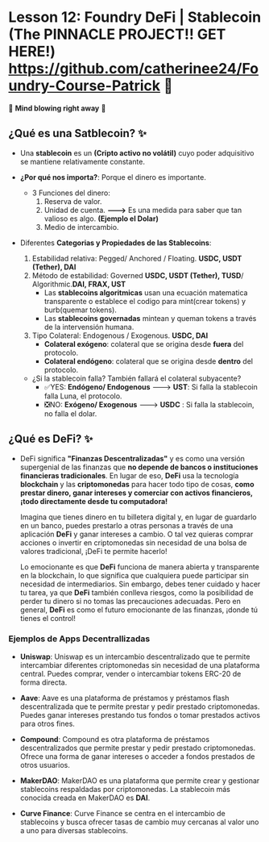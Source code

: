 # Lesson 12: Foundry DeFi | Stablecoin (The PINNACLE PROJECT!! GET HERE!) https://github.com/catherinee24/Foundry-Course-Patrick 🤩

🤯 **Mind blowing right away** 🤯

## ¿Qué es una Satblecoin? ✨

- Una **stablecoin** es un **(Cripto activo no volátil)** cuyo poder adquisitivo se mantiene relativamente constante.

- **¿Por qué nos importa?**:
  Porque el dinero es importante.

  - 3 Funciones del dinero:
    1. Reserva de valor.
    2. Unidad de cuenta. **--->** Es una medida para saber que tan valioso es algo. **(Ejemplo el Dolar)**
    3. Medio de intercambio.

- Diferentes **Categorias y Propiedades de las Stablecoins**:

  1. Estabilidad relativa: Pegged/ Anchored / Floating. **USDC, USDT (Tether), DAI**
  2. Método de estabilidad: Governed **USDC, USDT (Tether), TUSD**/ Algorithmic.**DAI, FRAX, UST**
     - Las **stablecoins algoritmicas** usan una ecuación matematica transparente o establece el codigo para mint(crear tokens) y burb(quemar tokens).
     - Las **stablecoins governadas** mintean y queman tokens a través de la intervensión humana.
  3. Tipo Colateral: Endogenous / Exogenous. **USDC, DAI**
     - **Colateral exógeno**: colateral que se origina desde **fuera** del protocolo.
     - **Colateral endógeno**: colateral que se origina desde **dentro** del protocolo.

  - ¿Si la stablecoin falla? También fallará el colateral subyacente?
    - ✅YES: **Endógeno/ Endogenous** ---> **UST**: Si falla la stablecoin falla Luna, el protocolo.
    - ❎NO: **Exógeno/ Exogenous** ---> **USDC** : Si falla la stablecoin, no falla el dolar.

## ¿Qué es DeFi? ✨

- DeFi significa **"Finanzas Descentralizadas"** y es como una versión supergenial de las finanzas que **no depende de bancos o instituciones financieras tradicionales**. En lugar de eso, **DeFi** usa la tecnología **blockchain** y las **criptomonedas** para hacer todo tipo de cosas, **como prestar dinero, ganar intereses y comerciar con activos financieros, ¡todo directamente desde tu computadora!**

  Imagina que tienes dinero en tu billetera digital y, en lugar de guardarlo en un banco, puedes prestarlo a otras personas a través de una aplicación **DeFi** y ganar intereses a cambio. O tal vez quieras comprar acciones o invertir en criptomonedas sin necesidad de una bolsa de valores tradicional, ¡DeFi te permite hacerlo!

  Lo emocionante es que **DeFi** funciona de manera abierta y transparente en la blockchain, lo que significa que cualquiera puede participar sin necesidad de intermediarios. Sin embargo, debes tener cuidado y hacer tu tarea, ya que **DeFi** también conlleva riesgos, como la posibilidad de perder tu dinero si no tomas las precauciones adecuadas. Pero en general, **DeFi** es como el futuro emocionante de las finanzas, ¡donde tú tienes el control!

### Ejemplos de Apps Decentrallizadas

- **Uniswap**: Uniswap es un intercambio descentralizado que te permite intercambiar diferentes criptomonedas sin necesidad de una plataforma central. Puedes comprar, vender o intercambiar tokens ERC-20 de forma directa.

- **Aave**: Aave es una plataforma de préstamos y préstamos flash descentralizada que te permite prestar y pedir prestado criptomonedas. Puedes ganar intereses prestando tus fondos o tomar prestados activos para otros fines.

- **Compound**: Compound es otra plataforma de préstamos descentralizados que permite prestar y pedir prestado criptomonedas. Ofrece una forma de ganar intereses o acceder a fondos prestados de otros usuarios.

- **MakerDAO**: MakerDAO es una plataforma que permite crear y gestionar stablecoins respaldadas por criptomonedas. La stablecoin más conocida creada en MakerDAO es **DAI**.

- **Curve Finance**: Curve Finance se centra en el intercambio de stablecoins y busca ofrecer tasas de cambio muy cercanas al valor uno a uno para diversas stablecoins.
